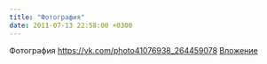 ```yaml
---
title: "Фотография"
date: 2011-07-13 22:58:00 +0300
---
```


Фотография
<a class="vk-attach" href="https://vk.com/photo41076938_264459078">https://vk.com/photo41076938_264459078</a>
<a class="vk-attach" href="https://vk.com/photo41076938_264459078">Вложение</a>
